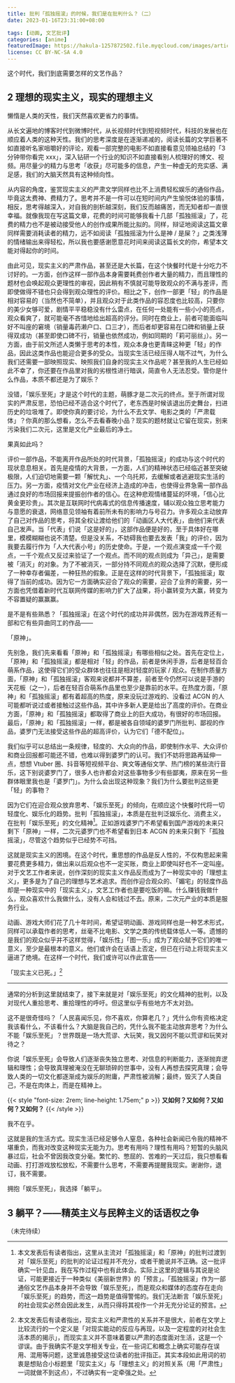 ```yaml
---
title: 批判「孤独摇滚」的时候，我们是在批判什么？（二）
date: 2023-01-16T23:31:00+08:00

tags: [动画, 文艺批评]
categories: [anime]
featuredImage: https://hakula-1257872502.file.myqcloud.com/images/article-covers/btr.webp
license: CC BY-NC-SA 4.0
---
```


这个时代，我们到底需要怎样的文艺作品？

<!--more-->

## 2 理想的现实主义，现实的理想主义

懒惰是人类的天性，我们天然喜欢更省力的事情。

从长文遍地的博客时代到微博时代，从长视频时代到短视频时代，科技的发展也在顺应着人类的这种天性。我们的思考深度是在逐渐递减的，阅读长篇的文学巨著不如直接听名家咀嚼好的评论，观看一部完整的电影不如直接看意见领袖总结的「3 分钟带你看完 xxx」，深入钻研一个行业的知识不如直接看别人梳理好的博文、视频。用尽量少的精力与思考「收获」尽可能多的信息，产生一种虚无的充实感、满足感，我们的大脑天然具有这种倾向性。

从内容的角度，鉴赏现实主义的严肃文学同样也比不上消费轻松娱乐的通俗作品，毕竟这太费神、费精力了。思考并不是一件可以在短时间内产生愉悦体验的事情，相反，思考得越深入，对自我的剖析越深刻，我们反而越痛苦，而无知者却一直很幸福。就像我现在写这篇文章，花费的时间可能够我看十几部「孤独摇滚」了，花费的精力也不是被动接受他人的创作成果所能比拟的。同样，辩证地阅读这篇文章同样需要消耗读者的精力，远不如阅读「孤独摇滚为什么是神 / 是屎？」之类浅薄的情绪输出来得轻松，所以我也要感谢愿意花时间来阅读这篇长文的你，希望本文能对得起你的时间。

由此可见，现实主义的严肃作品，甚至还是大长篇，在这个快餐时代是十分吃力不讨好的。一方面，创作这样一部作品本身需要耗费创作者大量的精力，而且理性的题材也会唤起观众更理性的审视，因此稍有不慎就可能导致观众的不满与差评，而即使做得不错也只会得到观众理性的评价。相比之下，创作一部更「轻」的作品是相对容易的（当然也不简单），并且观众对于此类作品的容忍度也比较高，只要你的美少女够可爱，剧情平平稳稳没有什么雷点，在任何一处能有一些小小的亮点，观众看爽了，就可能毫不吝惜地给出超高的评分。同时在商业上，前者可能面临叫好不叫座的窘境（销量毒药濑户口、口三才），而后者却更容易在口碑和销量上获得双成功（甚至即使口碑不行，销量也依然成功，例如同期的「莉可丽丝」）。另一方面，由于前文所述人类懒于思考的本性，观众本身也更青睐这种更「轻」的作品，因此这类作品也能迎合更多的受众。当现实生活已经压得人喘不过气，为什么我们还需要一部映照现实、映照我们自身的现实主义作品呢？甚至我的人生已经如此不幸了，你还要在作品里对我的劣根性进行暗讽，简直令人无法忍受。管你是什么作品，本质不都还是为了娱乐？

没错，「娱乐至死」才是这个时代的主题，萌豚才是二次元的终点。至于所谓对现实的严肃反思，恐怕已经不适合这个时代了，老东西是时候该退出历史舞台，扫进历史的垃圾堆了。即使你真的要讨论，为什么不去文学、电影之类的「严肃载体」？你真的那么想看，怎么不去看春晚小品？现实的题材就让它留在现实，别来污染我们二次元，这里是文化产业最后的净土。

果真如此吗？

评价一部作品，不能离开作品所处的时代背景，「孤独摇滚」的成功与这个时代的现状息息相关。首先是疫情的大背景，一方面，人们的精神状态已经临近甚至突破极限，人们迫切地需要一颗「解忧丸」、一个乌托邦，去缓解或者逃避现实生活的压力。另一方面，疫情对文化产业在经济上造成的冲击，也使得业界急需一部作品通过良好的市场回报来提振创作者的信心。在这种悲观情绪蔓延的环境，「信心比黄金更珍贵」。其次是互联网时代病毒式的信息传播速度，辅以观众独立思考能力与意愿的衰退，网络意见领袖有着前所未有的影响力与号召力。许多观众主动放弃了自己对作品的思考，将其全权让渡给他们的「动画区人大代表」，由他们来代表自己发声。当「代表」们说「这是好的」，这部作品便是好的，至于具体好在哪里，模模糊糊也说不清楚。但是没关系，不妨碍我也要去发表「我」的评价，因为我要去履行作为「人大代表小号」的历史使命。于是，一个观点演变成一千个观点，一千个观点又反过来验证了一个观点。而不同的观点则成为「异己」，是需要被「消灭」的对象。为了不被消灭，一部分持不同观点的观众选择了沉默，便形成了一种幸存者偏差，一种狂热的假象。正是在这样的时代背景下，「孤独摇滚」取得了当前的成功。因为它一方面确实迎合了观众的需要，迎合了业界的需要，另一方面也凭借着新时代互联网传媒的影响力扩大了战果，将小赢转变为大赢，转变为不容置疑的赢赢赢。

是不是有些熟悉？「孤独摇滚」在这个时代的成功并非偶然，因为在游戏界还有一部和它有些异曲同工的作品——

「原神」。

先别急，我们先来看看「原神」和「孤独摇滚」有哪些相似之处。首先在定位上，「原神」和「孤独摇滚」都是相对「轻」的作品，前者是休闲手游，后者是轻百合萌系作品，这使得它们的受众群体也往往是相对轻度的玩家 / 观众。在制作质量方面，「原神」和「孤独摇滚」客观来说都并不算差，前者至今仍然可以说是手游的天花板（之一），后者在轻百合萌系作品里也至少是靠前的水平。在热度方面，「原神」和「孤独摇滚」都有着超高的热度，原来没玩过游戏的、没看过 ACGN 的人可能都听说过或者接触过这些作品，其中许多新人更是给出了高度的评价。在商业方面，「原神」和「孤独摇滚」都取得了商业上的巨大成功，有很好的市场回报。最后，「原神」和「孤独摇滚」一样，都是被各自领域的婆罗门所批判、鄙视的作品，婆罗门无法接受这些作品的超高评价，认为它们「德不配位」。

我们似乎可以总结出一条规律，轻度的、大众向的作品，即使制作水平、大众评价和商业回报都可能还不错，也难以得到婆罗门的认可。我们不妨将思路再延伸一点，想想 Vtuber 圈、抖音等短视频平台、爽文等通俗文学、热门榜的某些流行音乐，这下别说婆罗门了，很多人也许都会对这些事物多少有些鄙夷，原来在另一些群体眼里我也是「婆罗门」。为什么会出现这种现象？我们为什么要批判这些更「轻」的事物？

因为它们在迎合观众放弃思考、「娱乐至死」的倾向，在顺应这个快餐时代将一切轻度化、娱乐化的趋势。批判「孤独摇滚」，本质是在批判泛娱乐化、消费主义，在批判「娱乐至死」的文化精神[^1]。正如游戏婆罗门不希望看到国产游戏的未来只剩下「原神」一样，二次元婆罗门也不希望看到日本 ACGN 的未来只剩下「孤独摇滚」，尽管这个趋势似乎已经势不可挡。

这就是现实主义的困境。在这个时代，重思想的作品是反人性的，不仅构思起来需要花费更多精力，做出来以后观众也不一定买账，商业上即使叫好也不一定叫座。对于文艺工作者来说，创作深刻的现实主义作品反而成为了一种现实中的「理想主义」，更多是为了自己的理想与艺术追求。而创作迎合观众的、「媚宅」的轻度作品却是一种现实中的「现实主义」，文艺工作者也是要吃饭的嘛。什么赚钱我做什么，观众喜欢什么我做什么，没有人会和钱过不去。原来，二次元产业的本质是服务行业。

动画、游戏大师们花了几十年时间，希望证明动画、游戏同样也是一种艺术形式，同样可以承载作者的思考，丝毫不比电影、文学之类的传统载体低人一等。遗憾的是我们的观众似乎并不这样觉得，「娱乐性」「图一乐」成为了观众赋予它们的唯一意义，至少是最根本的意义。他们或许会在话语上否定，但已在行动上将现实主义逼进了绝境。在这样一个时代，我们或许可以作此宣告——

「现实主义已死。」[^2]

---

通常的分析到这里就结束了，接下来就是对「娱乐至死」的文化精神的批判，以及对现代人重拾思考、重拾理性的呼吁。但这里似乎有些地方不太对劲。

这不是很奇怪吗？「人民喜闻乐见，你不喜欢，你算老几？」凭什么你有资格决定我该看什么，不该看什么？大脑是我自己的，凭什么我不能主动放弃思考？为什么不能「娱乐至死」？世界既是一场大荒谬、大玩笑，我又因何不能以荒谬和玩笑对待之？

你说「娱乐至死」会导致人们逐渐丧失独立思考、对信息的判断能力，逐渐抛弃逻辑和理性；会导致真理被淹没在无聊琐碎的世事中，没有人再想去探究真理；会导致人类的一切文化都逐渐成为娱乐的附庸，严肃性被消解；最终，毁灭了人类自己，不是在肉体上，而是在精神上。

{{< style "font-size: 2rem; line-height: 1.75em;" p >}} **又如何？又如何？又如何？又如何？** {{< /style >}}

我不在乎。

这就是我的生活方式。现实生活已经足够令人窒息，各种社会新闻已令我的精神不堪重负，而我对改变这种现实无能为力。思考有用吗？理性有用吗？短暂的头脑风暴过后，社会不曾因我改变分毫。繁忙的、憋屈的、苦难的一天过后，我只想看看动画、打打游戏放松放松，不需要什么思考，不需要再提醒我现实。谢谢你，退订，我不需要。

拥抱「娱乐至死」，我选择「躺平」。

## 3 躺平？——精英主义与民粹主义的话语权之争

（未完待续）

[^1]: 本文发表后有读者指出，这里从主流对「孤独摇滚」和「原神」的批判过渡到对「娱乐至死」的批判的论证过程并不充分，或者干脆说并不正确。这一批评确实一针见血，我在写作过程中也有此体会。实际上这里的逻辑与其说是论证，可能更接近于一种类似《美丽新世界》的「预言」。「孤独摇滚」作为一部通俗文艺作品本身并不会导致「娱乐至死」，而是观众和媒体的态度存在走向「娱乐至死」的趋势，而这一趋势是值得警惕的。我们无法断言「娱乐至死」的社会现实必然会因此发生，从而只得将其视作一个并无充分论证的预言。
[^2]: 本文发表后有读者指出，现实主义和严肃性的关系并不是很大，前者在文学上比较流行的一个定义是「对现实能动的反应与再现，以及一定程度的对社会生活本质的揭示」，而现实主义并不意味着要以严肃的态度面对生活，这是一个谬误。由于我确实不是文学相关专业，在一些词汇和概念上确实可能存在误用、混用等问题，这里诚恳接受这位读者的批评指正。其实本段如此用词的初衷是想贴合小标题里「现实主义」与「理想主义」的对照关系（用「严肃性」一词就做不到这点），不过确实有一定牵强之处。
